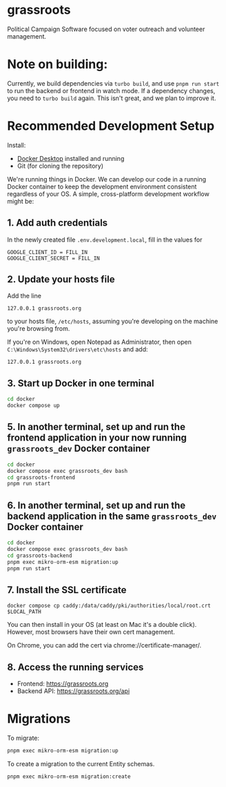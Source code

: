 # grassroots

Political Campaign Software focused on voter outreach and volunteer
management.

# Note on building:

Currently, we build dependencies via `turbo build`, and use `pnpm run start` to run
the backend or frontend in watch mode. If a dependency changes, you need to `turbo build` again.
This isn't great, and we plan to improve it.

# Recommended Development Setup

Install:

- [Docker Desktop](https://www.docker.com/products/docker-desktop/) installed and running
- Git (for cloning the repository)

We're running things in Docker. We can develop our code in a running
Docker container to keep the development environment consistent
regardless of your OS. A simple, cross-platform development workflow
might be:

## 1. Add auth credentials

In the newly created file `.env.development.local`, fill in the values for

```
GOOGLE_CLIENT_ID = FILL_IN
GOOGLE_CLIENT_SECRET = FILL_IN
```

## 2. Update your hosts file

Add the line

```
127.0.0.1 grassroots.org
```

to your hosts file, `/etc/hosts`, assuming you're developing on the machine you're browsing from.

If you're on Windows, open Notepad as Administrator, then open
`C:\Windows\System32\drivers\etc\hosts` and add:

```
127.0.0.1 grassroots.org
```

## 3. Start up Docker in one terminal

```sh
cd docker
docker compose up
```

## 5. In another terminal, set up and run the frontend application in your now running `grassroots_dev` Docker container

```sh
cd docker
docker compose exec grassroots_dev bash
cd grassroots-frontend
pnpm run start
```

## 6. In another terminal, set up and run the backend application in the same `grassroots_dev` Docker container

```sh
cd docker
docker compose exec grassroots_dev bash
cd grassroots-backend
pnpm exec mikro-orm-esm migration:up
pnpm run start
```

## 7. Install the SSL certificate

`docker compose cp caddy:/data/caddy/pki/authorities/local/root.crt $LOCAL_PATH`

You can then install in your OS (at least on Mac it's a double click).
However, most browsers have their own cert management.

On Chrome, you can add the cert via chrome://certificate-manager/.

## 8. Access the running services

- Frontend: https://grassroots.org
- Backend API: https://grassroots.org/api

# Migrations

To migrate:

```sh
pnpm exec mikro-orm-esm migration:up
```

To create a migration to the current Entity schemas.

```sh
pnpm exec mikro-orm-esm migration:create
```
